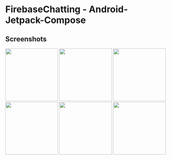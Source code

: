 # FirebaseChatting - Android-Jetpack-Compose

## Screenshots

<img src="https://github.com/tirthsompura/FirebaseChat-Android-Jetpack-Compose/assets/36097066/cdefd058-0ee1-47ae-a30e-21fd18a2dff7" width="165"> 
<img src="https://github.com/tirthsompura/FirebaseChat-Android-Jetpack-Compose/assets/36097066/45edc7e0-885b-4014-b73d-8cb190b9651e" width="165">
<img src="https://github.com/tirthsompura/FirebaseChat-Android-Jetpack-Compose/assets/36097066/c64ada27-6289-4ecf-9090-0877c8aa6787" width="165"> </br>

<img src="https://github.com/tirthsompura/FirebaseChat-Android-Jetpack-Compose/assets/36097066/894c25df-caf4-4270-b1a7-1a5bfde953b6" width="165"> 
<img src="https://github.com/tirthsompura/FirebaseChat-Android-Jetpack-Compose/assets/36097066/4b1826e6-6be3-4562-b554-b3a1ec6154e0" width="165"> 
<img src="https://github.com/tirthsompura/FirebaseChat-Android-Jetpack-Compose/assets/36097066/ece417de-ab7c-4801-983b-ccff1789fd55" width="165"> 
